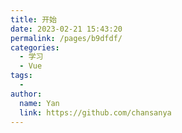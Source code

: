 ```yaml
---
title: 开始
date: 2023-02-21 15:43:20
permalink: /pages/b9dfdf/
categories:
  - 学习
  - Vue
tags:
  - 
author: 
  name: Yan
  link: https://github.com/chansanya
---
```

